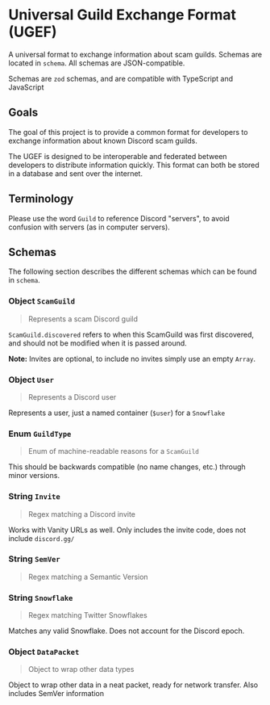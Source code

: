 # Universal Guild Exchange Format (UGEF)

A universal format to exchange information about scam guilds. Schemas are located in `schema`. All schemas are JSON-compatible.

Schemas are `zod` schemas, and are compatible with TypeScript and JavaScript

## Goals

The goal of this project is to provide a common format for developers to exchange information about known Discord scam guilds.

The UGEF is designed to be interoperable and federated between developers to distribute information quickly. This format can both be stored in a database and sent over the internet.

## Terminology

Please use the word `Guild` to reference Discord "servers", to avoid confusion with servers (as in computer servers).

## Schemas

The following section describes the different schemas which can be found in `schema`.

### **Object** `ScamGuild`

> Represents a scam Discord guild

`ScamGuild.discovered` refers to when this ScamGuild was first discovered, and should not be modified when it is passed around.

**Note:** Invites are optional, to include no invites simply use an empty `Array`.

### **Object** `User`

> Represents a Discord user

Represents a user, just a named container (`$user`) for a `Snowflake`

### **Enum** `GuildType`

> Enum of machine-readable reasons for a `ScamGuild`

This should be backwards compatible (no name changes, etc.) through minor versions.

### **String** `Invite`

> Regex matching a Discord invite

Works with Vanity URLs as well. Only includes the invite code, does not include `discord.gg/`

### **String** `SemVer`

> Regex matching a Semantic Version

### **String** `Snowflake`

> Regex matching Twitter Snowflakes

Matches any valid Snowflake. Does not account for the Discord epoch.

### **Object** `DataPacket`

> Object to wrap other data types

Object to wrap other data in a neat packet, ready for network transfer. Also includes SemVer information
